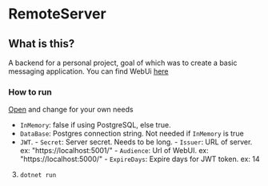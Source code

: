 <h1>RemoteServer </h1>

## What is this?

A backend for a personal project, goal of which was to create a basic messaging application. You can find WebUi [here](https://github.com/FwuffFox/RemoteWeb/)


### How to run
[Open](RemoteMessenger/Server/appsettings.json) and change for your own needs
* `InMemory`: false if using PostgreSQL, else true.
* `DataBase`: Postgres connection string. Not needed if `InMemory` is true
* `JWT`.
       - `Secret`: Server secret. Needs to be long.
       - `Issuer`: URL of server. ex: "https://localhost:5001/"
       - `Audience`: Url of WebUI. ex: "https://localhost:5000/"
       - `ExpireDays`: Expire days for JWT token. ex: 14
   
3. `dotnet run`
